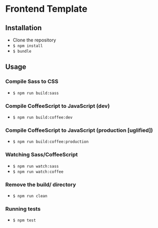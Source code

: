 # Frontend Template

## Installation
- Clone the repository
- `$ npm install`
- `$ bundle`

## Usage

### Compile Sass to CSS
- `$ npm run build:sass`

### Compile CoffeeScript to JavaScript (dev)
- `$ npm run build:coffee:dev`

### Compile CoffeeScript to JavaScript (production [uglified])
- `$ npm run build:coffee:production`

### Watching Sass/CoffeeScript
- `$ npm run watch:sass`
- `$ npm run watch:coffee`

### Remove the build/ directory
- `$ npm run clean`

### Running tests
- `$ npm test`
